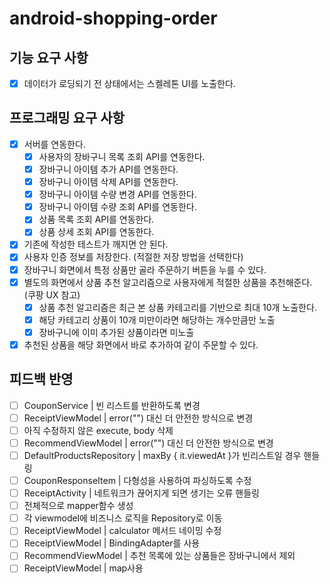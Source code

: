 # android-shopping-order

## 기능 요구 사항

- [x] 데이터가 로딩되기 전 상태에서는 스켈레톤 UI를 노출한다.

## 프로그래밍 요구 사항

- [x] 서버를 연동한다.
    - [x] 사용자의 장바구니 목록 조회 API를 연동한다.
    - [x] 장바구니 아이템 추가 API를 연동한다.
    - [x] 장바구니 아이템 삭제 API를 연동한다.
    - [x] 장바구니 아이템 수량 변경 API를 연동한다.
    - [x] 장바구니 아이템 수량 조회 API를 연동한다.
    - [x] 상품 목록 조회 API를 연동한다.
    - [x] 상품 상세 조회 API를 연동한다.
- [x] 기존에 작성한 테스트가 깨지면 안 된다.
- [x] 사용자 인증 정보를 저장한다. (적절한 저장 방법을 선택한다)
- [x] 장바구니 화면에서 특정 상품만 골라 주문하기 버튼을 누를 수 있다.
- [x] 별도의 화면에서 상품 추천 알고리즘으로 사용자에게 적절한 상품을 추천해준다. (쿠팡 UX 참고)
    - [x] 상품 추천 알고리즘은 최근 본 상품 카테고리를 기반으로 최대 10개 노출한다.
    - [x] 해당 카테고리 상품이 10개 미만이라면 해당하는 개수만큼만 노출
    - [x] 장바구니에 이미 추가된 상품이라면 미노출
- [x] 추천된 상품을 해당 화면에서 바로 추가하여 같이 주문할 수 있다.

## 피드백 반영

- [ ] CouponService | 빈 리스트를 반환하도록 변경
- [ ] ReceiptViewModel | error("") 대신 더 안전한 방식으로 변경
- [ ] 아직 수정하지 않은 execute, body 삭제
- [ ] RecommendViewModel | error("") 대신 더 안전한 방식으로 변경
- [ ] DefaultProductsRepository | maxBy { it.viewedAt }가 빈리스트일 경우 핸들링
- [ ] CouponResponseItem | 다형성을 사용하여 파싱하도록 수정
- [ ] ReceiptActivity | 네트워크가 끊어지게 되면 생기는 오류 핸들링
- [ ] 전체적으로 mapper함수 생성
- [ ] 각 viewmodel에 비즈니스 로직을 Repository로 이동
- [ ] ReceiptViewModel | calculator 메서드 네이밍 수정
- [ ] ReceiptViewModel | BindingAdapter를 사용
- [ ] RecommendViewModel | 추천 목록에 있는 상품들은 장바구니에서 제외
- [ ] ReceiptViewModel | map사용
